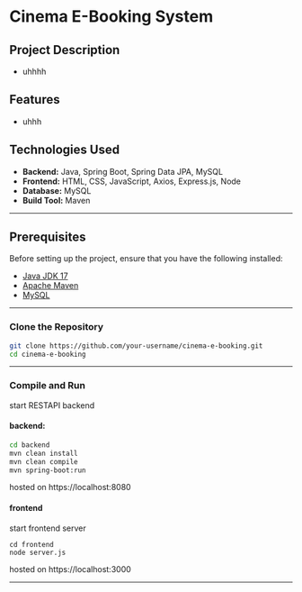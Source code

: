 # Cinema E-Booking System

## Project Description

- uhhhh

## Features

- uhhh

## Technologies Used

- **Backend:** Java, Spring Boot, Spring Data JPA, MySQL
- **Frontend:** HTML, CSS, JavaScript, Axios, Express.js, Node
- **Database:** MySQL
- **Build Tool:** Maven

---

## Prerequisites

Before setting up the project, ensure that you have the following installed:

- [Java JDK 17](https://www.oracle.com/java/technologies/javase-jdk17-downloads.html)
- [Apache Maven](https://maven.apache.org/install.html)
- [MySQL](https://dev.mysql.com/downloads/installer/)

---

### Clone the Repository

```bash
git clone https://github.com/your-username/cinema-e-booking.git
cd cinema-e-booking
```

---

### Compile and Run

start RESTAPI backend

#### backend:

```bash
cd backend
mvn clean install
mvn clean compile
mvn spring-boot:run
```

hosted on https://localhost:8080

#### frontend

start frontend server

```
cd frontend
node server.js
```

 hosted on https://localhost:3000

 ---